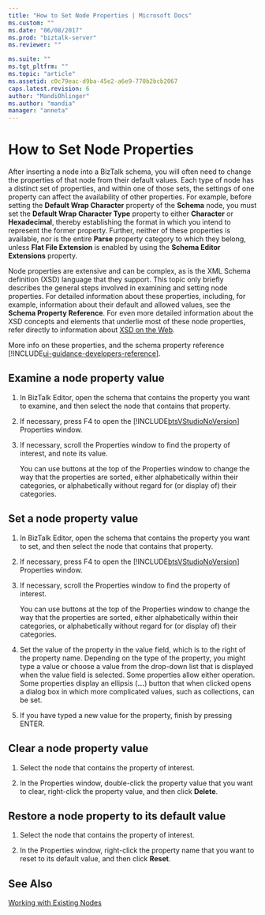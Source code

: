 ```yaml
---
title: "How to Set Node Properties | Microsoft Docs"
ms.custom: ""
ms.date: "06/08/2017"
ms.prod: "biztalk-server"
ms.reviewer: ""

ms.suite: ""
ms.tgt_pltfrm: ""
ms.topic: "article"
ms.assetid: c0c79eac-d9ba-45e2-a6e9-770b2bcb2067
caps.latest.revision: 6
author: "MandiOhlinger"
ms.author: "mandia"
manager: "anneta"
---
```

# How to Set Node Properties
After inserting a node into a BizTalk schema, you will often need to change the properties of that node from their default values. Each type of node has a distinct set of properties, and within one of those sets, the settings of one property can affect the availability of other properties. For example, before setting the **Default Wrap Character** property of the **Schema** node, you must set the **Default Wrap Character Type** property to either **Character** or **Hexadecimal**, thereby establishing the format in which you intend to represent the former property. Further, neither of these properties is available, nor is the entire **Parse** property category to which they belong, unless **Flat File Extension** is enabled by using the **Schema Editor Extensions** property.  

 Node properties are extensive and can be complex, as is the XML Schema definition (XSD) language that they support. This topic only briefly describes the general steps involved in examining and setting node properties. For detailed information about these properties, including, for example, information about their default and allowed values, see the **Schema Property Reference**. For even more detailed information about the XSD concepts and elements that underlie most of these node properties, refer directly to information about [XSD on the Web](../core/xsd-resources-on-the-web.md).  

More info on these properties, and the schema property reference [!INCLUDE[ui-guidance-developers-reference](../includes/ui-guidance-developers-reference.md)].

  
## Examine a node property value  
  
1.  In BizTalk Editor, open the schema that contains the property you want to examine, and then select the node that contains that property.  
  
2.  If necessary, press F4 to open the [!INCLUDE[btsVStudioNoVersion](../includes/btsvstudionoversion-md.md)] Properties window.  
  
3.  If necessary, scroll the Properties window to find the property of interest, and note its value.  
  
     You can use buttons at the top of the Properties window to change the way that the properties are sorted, either alphabetically within their categories, or alphabetically without regard for (or display of) their categories.  
  
## Set a node property value  
  
1.  In BizTalk Editor, open the schema that contains the property you want to set, and then select the node that contains that property.  
  
2.  If necessary, press F4 to open the [!INCLUDE[btsVStudioNoVersion](../includes/btsvstudionoversion-md.md)] Properties window.  
  
3.  If necessary, scroll the Properties window to find the property of interest.  
  
     You can use buttons at the top of the Properties window to change the way that the properties are sorted, either alphabetically within their categories, or alphabetically without regard for (or display of) their categories.  
  
4.  Set the value of the property in the value field, which is to the right of the property name. Depending on the type of the property, you might type a value or choose a value from the drop-down list that is displayed when the value field is selected. Some properties allow either operation. Some properties display an ellipsis (**...**) button that when clicked opens a dialog box in which more complicated values, such as collections, can be set.  
  
5.  If you have typed a new value for the property, finish by pressing ENTER.  
  
##  Clear a node property value  
  
1.  Select the node that contains the property of interest.  
  
2.  In the Properties window, double-click the property value that you want to clear, right-click the property value, and then click **Delete**.  
  
## Restore a node property to its default value  
  
1.  Select the node that contains the property of interest.  
  
2.  In the Properties window, right-click the property name that you want to reset to its default value, and then click **Reset**.  
  
## See Also  
 [Working with Existing Nodes](../core/working-with-existing-nodes.md)